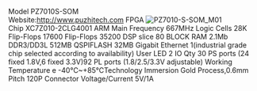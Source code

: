 Model PZ7010S-SOM   
Website:http://www.puzhitech.com
FPGA ![PZ7010-S-SOM_M01](https://github.com/puzhitech/http-www.puzhitech.com-PZ7010S-core-board-/assets/125938136/d636c733-9630-4404-88b7-db0e69d6801d)
Chip XC7Z010-2CLG4001
ARM Main Frequency 667MHz
Logic Cells 28K
Flip-Flops 17600
Flip-Flops 35200
DSP slice 80
BLOCK RAM 2.1Mb
DDR3/DD3L 512MB
QSPIFLASH 32MB
Gigabit Ethernet 1(industrial grade chip selected according to availability)
User LED 2
IO Qty 30 PS ports (24 fixed 1.8V,6 fixed 3.3V)92 PL ports (1.8/2.5/3.3V adjustable)
Working Temperature e -40℃~+85℃Technology Immersion Gold Process,0.6mm Pitch 120P Connector
Voltage/Current 5V/1A
